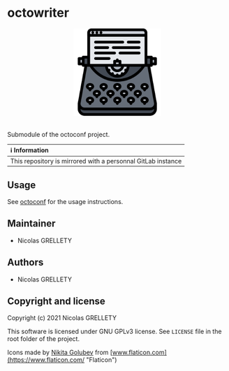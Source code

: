 # octowriter

<p align="center">
  <img width="200" height="200" src="ressources/logo.png">
  <br/><br/>
</p>

Submodule of the octoconf project.

| :information_source: Information |
|:-------------------------------------------------------------|
| This repository is mirrored with a personnal GitLab instance |

## Usage

See [octoconf](https://gitlab.internal.lan/octo-project/octoconf "octoconf") for the usage instructions.

## Maintainer

- Nicolas GRELLETY

## Authors

- Nicolas GRELLETY

## Copyright and license

Copyright (c) 2021 Nicolas GRELLETY

This software is licensed under GNU GPLv3 license. See `LICENSE` file in the root folder of the project.

Icons made by [Nikita Golubev](https://www.flaticon.com/authors/nikita-golubev "Nikita Golubev") from [www.flaticon.com](https://www.flaticon.com/ "Flaticon")
